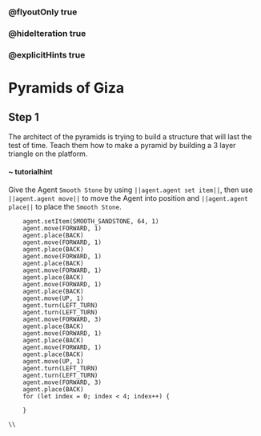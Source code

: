 ### @flyoutOnly true
### @hideIteration true
### @explicitHints true

# Pyramids of Giza

## Step 1
The architect of the pyramids is trying to build a structure that will last the test of time. Teach them how to make a pyramid by building a 3 layer triangle on the platform.


#### ~ tutorialhint 
Give the Agent `Smooth Stone` by using ``||agent.agent set item||``, then use ``||agent.agent move||`` to move the Agent into position and ``||agent.agent place||`` to place the `Smooth Stone`.

```ghost
    agent.setItem(SMOOTH_SANDSTONE, 64, 1)
    agent.move(FORWARD, 1)
    agent.place(BACK)
    agent.move(FORWARD, 1)
    agent.place(BACK)
    agent.move(FORWARD, 1)
    agent.place(BACK)
    agent.move(FORWARD, 1)
    agent.place(BACK)
    agent.move(FORWARD, 1)
    agent.place(BACK)
    agent.move(UP, 1)
    agent.turn(LEFT_TURN)
    agent.turn(LEFT_TURN)
    agent.move(FORWARD, 3)
    agent.place(BACK)
    agent.move(FORWARD, 1)
    agent.place(BACK)
    agent.move(FORWARD, 1)
    agent.place(BACK)
    agent.move(UP, 1)
    agent.turn(LEFT_TURN)
    agent.turn(LEFT_TURN)
    agent.move(FORWARD, 3)
    agent.place(BACK)
    for (let index = 0; index < 4; index++) {
    	
    }
```
```template
\\
```
```package
```
